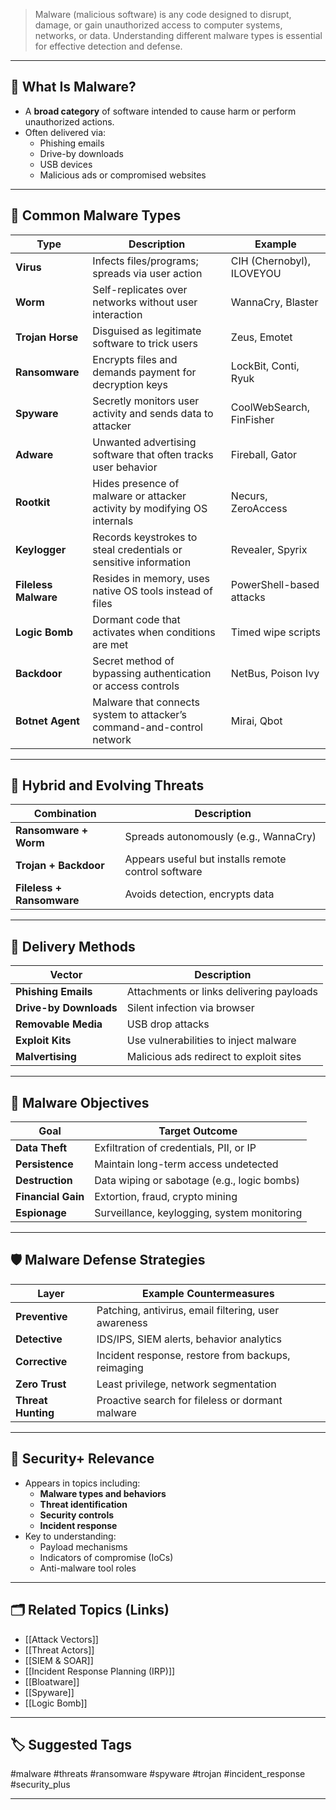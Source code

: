 > Malware (malicious software) is any code designed to disrupt, damage, or gain unauthorized access to computer systems, networks, or data. Understanding different malware types is essential for effective detection and defense.

---

## 📌 What Is Malware?

- A **broad category** of software intended to cause harm or perform unauthorized actions.
- Often delivered via:
  - Phishing emails
  - Drive-by downloads
  - USB devices
  - Malicious ads or compromised websites

---

## 🧠 Common Malware Types

| Type             | Description                                                             | Example                    |
|------------------|-------------------------------------------------------------------------|----------------------------|
| **Virus**         | Infects files/programs; spreads via user action                         | CIH (Chernobyl), ILOVEYOU  |
| **Worm**          | Self-replicates over networks without user interaction                  | WannaCry, Blaster          |
| **Trojan Horse**  | Disguised as legitimate software to trick users                         | Zeus, Emotet               |
| **Ransomware**    | Encrypts files and demands payment for decryption keys                  | LockBit, Conti, Ryuk       |
| **Spyware**       | Secretly monitors user activity and sends data to attacker              | CoolWebSearch, FinFisher   |
| **Adware**        | Unwanted advertising software that often tracks user behavior           | Fireball, Gator            |
| **Rootkit**       | Hides presence of malware or attacker activity by modifying OS internals| Necurs, ZeroAccess         |
| **Keylogger**     | Records keystrokes to steal credentials or sensitive information        | Revealer, Spyrix           |
| **Fileless Malware** | Resides in memory, uses native OS tools instead of files             | PowerShell-based attacks   |
| **Logic Bomb**    | Dormant code that activates when conditions are met                     | Timed wipe scripts         |
| **Backdoor**      | Secret method of bypassing authentication or access controls            | NetBus, Poison Ivy         |
| **Botnet Agent**  | Malware that connects system to attacker’s command-and-control network  | Mirai, Qbot                |

---

## 🔄 Hybrid and Evolving Threats

| Combination           | Description                                         |
|------------------------|-----------------------------------------------------|
| **Ransomware + Worm**  | Spreads autonomously (e.g., WannaCry)               |
| **Trojan + Backdoor**  | Appears useful but installs remote control software |
| **Fileless + Ransomware** | Avoids detection, encrypts data                 |

---

## 🚨 Delivery Methods

| Vector             | Description                            |
|--------------------|----------------------------------------|
| **Phishing Emails**| Attachments or links delivering payloads|
| **Drive-by Downloads** | Silent infection via browser      |
| **Removable Media**| USB drop attacks                       |
| **Exploit Kits**    | Use vulnerabilities to inject malware  |
| **Malvertising**    | Malicious ads redirect to exploit sites|

---

## 🔐 Malware Objectives

| Goal                 | Target Outcome                                       |
|----------------------|------------------------------------------------------|
| **Data Theft**        | Exfiltration of credentials, PII, or IP             |
| **Persistence**       | Maintain long-term access undetected                |
| **Destruction**       | Data wiping or sabotage (e.g., logic bombs)         |
| **Financial Gain**    | Extortion, fraud, crypto mining                     |
| **Espionage**         | Surveillance, keylogging, system monitoring         |

---

## 🛡 Malware Defense Strategies

| Layer               | Example Countermeasures                                |
|---------------------|---------------------------------------------------------|
| **Preventive**       | Patching, antivirus, email filtering, user awareness   |
| **Detective**        | IDS/IPS, SIEM alerts, behavior analytics               |
| **Corrective**       | Incident response, restore from backups, reimaging     |
| **Zero Trust**       | Least privilege, network segmentation                  |
| **Threat Hunting**   | Proactive search for fileless or dormant malware       |

---

## 🧠 Security+ Relevance

- Appears in topics including:
  - **Malware types and behaviors**
  - **Threat identification**
  - **Security controls**
  - **Incident response**
- Key to understanding:
  - Payload mechanisms
  - Indicators of compromise (IoCs)
  - Anti-malware tool roles

---

## 🗂 Related Topics (Links)

- [[Attack Vectors]]
- [[Threat Actors]]
- [[SIEM & SOAR]]
- [[Incident Response Planning (IRP)]]
- [[Bloatware]]
- [[Spyware]]
- [[Logic Bomb]]

---

## 🏷 Suggested Tags

#malware #threats #ransomware #spyware #trojan #incident_response #security_plus

---
